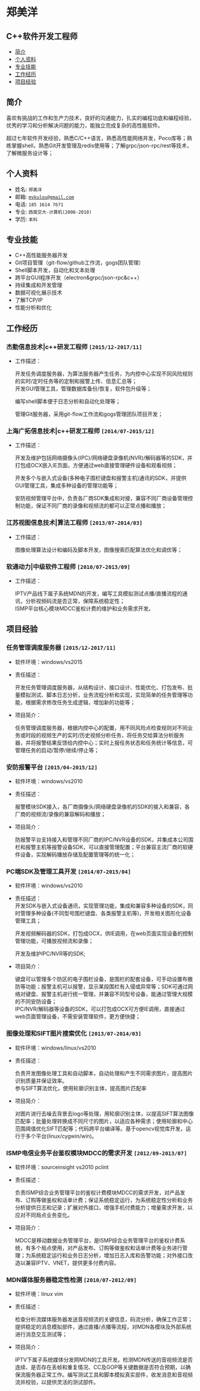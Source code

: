# **郑美洋**

## C++软件开发工程师

* [简介](#简介)
* [个人资料](#个人资料)
* [专业技能](#专业技能)
* [工作经历](#工作经历)
* [项目经验](#项目经验)

## 简介

喜欢有挑战的工作和生产力技术，良好的沟通能力，扎实的编程功底和编程经验，优秀的学习和分析解决问题的能力，能独立完成复杂的高性能软件。

超过七年软件开发经验，熟悉C/C++语言，熟悉高性能网络并发，Poco库等；熟练掌握shell，熟悉Git开发管理及redis使用等；了解grpc/json-rpc/rest等技术，了解微服务设计等；

## 个人资料

* 姓名: `郑美洋`
* 邮箱: [`mykulou@gmail.com`](mykulou@gmail.com)
* 电话: `185 1614 7671`
* 专业: `西南交大-计算机(2006-2010)`
* 学历: `本科`

## 专业技能

* C++高性能服务器开发
* Git项目管理（git-flow/github工作流，gogs团队管理）
* Shell脚本开发，自动化和文本处理
* 跨平台GUI程序开发（electron&grpc/json-rpc&c++）
* 持续集成和开发管理
* 数据可视化展示技术
* 了解TCP/IP
* 性能分析和优化

## 工作经历

### 杰勤信息技术|c++研发工程师 `[2015/12-2017/11]`

* 工作描述：

  开发任务调度服务器，为算法服务器产生任务，为内控中心实现不同风险规则的实时/定时任务等的定制和报警上传、信息汇总等；  
  开发GUI管理工具，管理数据库备份/恢复，软件包升级等；

  编写shell脚本便于日志分析和自动化处理等；

  管理Git服务器，采用git-flow工作流和gogs管理团队项目开发；

### 上海广拓信息技术|c++研发工程师 `[2014/07-2015/12]`

* 工作描述：

  开发及维护包括网络摄像头(IPC)/网络硬盘录像机(NVR)/解码器等的SDK，并打包成OCX嵌入IE页面，方便通过web直接管理硬件设备和观看视频；

  开发多个与嵌入式设备(多种电子围栏键盘和报警主机)通讯的SDK，并提供GUI管理工具，集成多种设备的管理功能等；

  安防视频管理平台中，负责各厂商SDK集成和对接，兼容不同厂商设备管理控制功能，保证不同厂商的录像和视频流的都可以正常点播和播放；

### 江苏视图信息技术|算法工程师 `[2013/07-2014/03]`

* 工作描述：

  图像处理算法设计和编码及脚本开发，图像搜索匹配算法优化和调优等；

### 软通动力|中级软件工程师 `[2010/07-2013/09]`

* 工作描述：

  IPTV产品线下属子系统MDN的开发，编写工具模拟测试点播/直播流程的通讯，分析视频码流是否正常，保障系统稳定性；  
  ISMP平台核心模块MDCC鉴权计费的维护和业务需求开发。

## 项目经验

### 任务管理调度服务器 `[2015/12-2017/11]`

* 软件环境：windows/vs2015
* 责任描述：

  开发任务管理调度服务器，从结构设计、接口设计、性能优化、打包发布、批量模拟测试、脚本日志分析，业务流程分析和实现，实现简单的任务管理等功能，根据需求修改任务生成逻辑，增加新的功能等；

* 项目简介：

  任务管理调度服务器，根据内控中心的配置，用不同风险点检查规则对不同业务或时段的视频生产的实时/历史视频分析任务，将任务交给算法分析服务器，并将报警结果反馈给内控中心；实时上报任务状态和任务统计等信息，可管理任务的启动/暂停/继续/停止等；

### 安防报警平台 `[2015/04-2015/12]`

* 软件环境：windows/vs2010
* 责任描述：

  报警模块SDK接入，各厂商摄像头/网络硬盘录像机的SDK的接入和兼容，各厂商的视频流/录像的兼容解码和播放；

* 项目简介：

  防报警平台支持接入和管理不同厂商的IPC/NVR设备的SDK，并集成本公司围栏和报警主机等报警设备SDK，可以直接管理配置；平台兼容主流厂商的软硬件设备，实现解码播放存储及配置管理等的统一化；

### PC端SDK及管理工具开发 `[2014/07-2015/04]`

* 软件环境：windows/vs2010

* 责任描述：  
  开发SDK与嵌入式设备通讯，实现管理功能，集成和兼容多种设备的SDK，同时管理多种设备(不同型号围栏键盘、各类报警主机等)，开发相关图形化设备管理工具；

  开发视频解码器的SDK，打包成OCX，供IE调用，在web页面实现设备的控制管理功能，可播放视频流和录像；

  开发及维护IPC/NVR等的SDK;

* 项目简介：

  键盘可以管理多个防区的电子围栏设备，是围栏的配套设备，可手动设置布撤防等功能；报警主机可以报警，显示某段围栏有入侵或异常等；SDK可通过网络对键盘、报警主机进行统一管理，并兼容不同型号设备，能通过管理大规模的不同安防设备；  
  IPC/NVR/解码器等设备的SDK，可以打包成OCX可方便IE调用，直接通过web页面管理设备，不需安装管理软件，更方便快捷；

### 图像处理和SIFT图片搜索优化 `[2013/07-2014/03]`

* 软件环境：windows/linux/vs2010
* 责任描述：

  负责开发图像处理工具和自动脚本，自动处理和产生不同需求图片，提高图片识别质量并保证效率。  
  参与SIFT算法优化，使用轮廓识别主体，提高图片匹配率

* 项目简介：

  对图片进行去噪去背景去logo等处理，用轮廓识别主体，以提高SIFT算法图像匹配率；批量处理转换成不同尺寸的图片，以适应各种需求；使用轮廓和中心范围阈值优化SIFT匹配等；代码跨平台编译等。基于opencv视觉库开发，运行于多个平台(linux/cygwin/win)。

### ISMP电信业务平台鉴权模块MDCC的需求开发 `[2012/09-2013/07]`

* 软件环境：sourceinsight vs2010 pclint

* 责任描述：

  负责ISMP综合业务管理平台的鉴权计费模块MDCC的需求开发，对产品发布、订购等做鉴权和话单计费；保证系统稳定运行，为系统稳定性分析和业务分析提供日志和记录；扩展对外接口，增强手机付费能力；增量需求开发，以应对不同局点业务变化。

* 项目简介：

  MDCC是移动数据业务管理平台，是ISMP综合业务管理平台的鉴权计费系统，有多个局点使用，对产品发布、订购等做鉴权和话单计费等业务进行管理；为系统稳定运行和业务日志分析，增加日志入库和告警功能；对外接口改造以兼容IPTV、VNET，提供更多付费内容。

### MDN媒体服务器稳定性检测 `[2010/07-2012/09]`

* 软件环境：linux vim

* 责任描述：

  检查分析流媒体服务器发送音视频流的关键信息，码流分析，确保工作正常；  
  提供稳定的消息模拟部件，通过直播/点播等流程，对MDN各模块及外部系统进行消息交互测试等；

* 项目简介：

  IPTV下属子系统媒体分发网MDN的工具开发。检测MDN传送的音视频流是否连续、是否存在丢帧和重复情况、CC及GOP等关键数据是否符合预期，以确保流服务器正常工作。编写测试工具和脚本模拟真实部件，收发消息和音视频流并校验，以提供灵活的测试部件。



